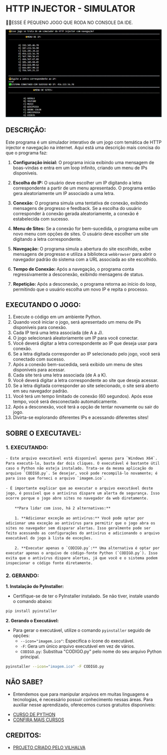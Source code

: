 # HTTP INJECTOR - SIMULATOR
👨‍💻ESSE É PEQUENO JOGO QUE RODA NO CONSOLE DA IDE.

<img src="FOTO.png" align="center" width="500"> <br>

## DESCRIÇÃO:
Este programa é um simulador interativo de um jogo com temática de HTTP injector e navegação na internet. Aqui está uma descrição mais concisa do que o programa faz:

1. **Configuração inicial:** O programa inicia exibindo uma mensagem de boas-vindas e entra em um loop infinito, criando um menu de IPs disponíveis.

2. **Escolha do IP:** O usuário deve escolher um IP digitando a letra correspondente a partir de um menu apresentado. O programa então gera aleatoriamente um IP associado a uma letra.

3. **Conexão:** O programa simula uma tentativa de conexão, exibindo mensagens de progresso e feedback. Se a escolha do usuário corresponder à conexão gerada aleatoriamente, a conexão é estabelecida com sucesso.

4. **Menu de Sites:** Se a conexão for bem-sucedida, o programa exibe um novo menu com opções de sites. O usuário deve escolher um site digitando a letra correspondente.

5. **Navegação:** O programa simula a abertura do site escolhido, exibe mensagens de progresso e utiliza a biblioteca `webbrowser` para abrir o navegador padrão do sistema com a URL associada ao site escolhido.

6. **Tempo de Conexão:** Após a navegação, o programa conta regressivamente a desconexão, exibindo mensagens de status.

7. **Repetição:** Após a desconexão, o programa retorna ao início do loop, permitindo que o usuário escolha um novo IP e repita o processo.

## EXECUTANDO O JOGO:
1. Execute o código em um ambiente Python.
2. Quando você iniciar o jogo, será apresentado um menu de IPs disponíveis para conexão.
3. Cada IP terá uma letra associada (de A a J).
4. O jogo selecionará aleatoriamente um IP para você conectar.
5. Você deverá digitar a letra correspondente ao IP que deseja usar para conexão.
6. Se a letra digitada corresponder ao IP selecionado pelo jogo, você será conectado com sucesso.
7. Após a conexão bem-sucedida, será exibido um menu de sites disponíveis para acessar.
8. Cada site terá uma letra associada (de A a K).
9. Você deverá digitar a letra correspondente ao site que deseja acessar.
10. Se a letra digitada corresponder ao site selecionado, o site será aberto em seu navegador padrão.
11. Você terá um tempo limitado de conexão (60 segundos). Após esse tempo, você será desconectado automaticamente.
12. Após a desconexão, você terá a opção de tentar novamente ou sair do jogo.
13. Divirta-se explorando diferentes IPs e acessando diferentes sites!

## SOBRE O EXECUTAVEL:
### 1. EXECUTANDO:
    - Este arquivo executável está disponível apenas para `Windows X64`. Para executá-lo, basta dar dois cliques. O executável é bastante útil caso o Python não esteja instalado. Trata-se da mesma aplicação do arquivo `CODIGO.py`. Se desejar, você pode recompilá-lo novamente; é para isso que forneci o arquivo `imagem.ico`.

    - É importante explicar que ao executar o arquivo executável deste jogo, é possível que o antivírus dispare um alerta de segurança. Isso ocorre porque o jogo abre sites no navegador da web diretamente.

        **Para lidar com isso, há 2 alternativas:**

        1. **Adicionar exceção ao antivírus:** Você pode optar por adicionar uma exceção ao antivírus para permitir que o jogo abra os sites no navegador sem disparar alertas. Isso geralmente pode ser feito acessando as configurações do antivírus e adicionando o arquivo executável do jogo à lista de exceções.

        2. **Executar apenas o `CODIGO.py`:** Uma alternativa é optar por executar apenas o arquivo de código-fonte Python (`CODIGO.py`). Isso evita que o antivírus dispare alertas, já que você e o sistema podem inspecionar o código fonte diretamente.

### 2. GERANDO:
   **1. Instalação do PyInstaller:**
   - Certifique-se de ter o PyInstaller instalado. Se não tiver, instale usando o comando abaixo:
   ```bash
   pip install pyinstaller
   ```

   **2. Gerando o Executável:**
   - Para gerar o executável, utilize o comando `pyinstaller` seguido de opções:
      - `--icon="imagem.ico"`: Especifica o ícone do executável.
      - `-F`: Gera um único arquivo executável em vez de vários.
      - `CODIGO.py`: Substitua "CODIGO.py" pelo nome do seu arquivo Python principal.
   ```bash
   pyinstaller --icon="imagem.ico" -F CODIGO.py
   ```

## NÃO SABE?
- Entendemos que para manipular arquivos em muitas linguagens e tecnologias, é necessário possuir conhecimento nessas áreas. Para auxiliar nesse aprendizado, oferecemos cursos gratuitos disponíveis:
* [CURSO DE PYTHON](https://github.com/VILHALVA/CURSO-DE-PYTHON)
* [CONFIRA MAIS CURSOS](https://github.com/VILHALVA?tab=repositories&q=+topic:CURSO)

## CREDITOS:
- [PROJETO CRIADO PELO VILHALVA](https://github.com/VILHALVA)
